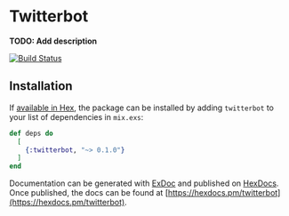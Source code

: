 # Twitterbot

**TODO: Add description**

[![Build Status](https://travis-ci.org/earoberson/twitterbot.svg?branch=master)](https://travis-ci.org/earoberson/twitterbot)

## Installation

If [available in Hex](https://hex.pm/docs/publish), the package can be installed
by adding `twitterbot` to your list of dependencies in `mix.exs`:

```elixir
def deps do
  [
    {:twitterbot, "~> 0.1.0"}
  ]
end
```

Documentation can be generated with [ExDoc](https://github.com/elixir-lang/ex_doc)
and published on [HexDocs](https://hexdocs.pm). Once published, the docs can
be found at [https://hexdocs.pm/twitterbot](https://hexdocs.pm/twitterbot).

